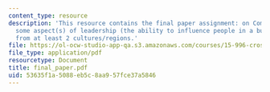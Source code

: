 ```yaml
---
content_type: resource
description: 'This resource contains the final paper assignment: on Compare/contrast
  some aspect(s) of leadership (the ability to influence people in a business context)
  from at least 2 cultures/regions.'
file: https://ol-ocw-studio-app-qa.s3.amazonaws.com/courses/15-996-cross-cultural-leadership-fall-2004/53635f1a5088eb5c8aa957fce37a5846_final_paper.pdf
file_type: application/pdf
resourcetype: Document
title: final_paper.pdf
uid: 53635f1a-5088-eb5c-8aa9-57fce37a5846
---
```

